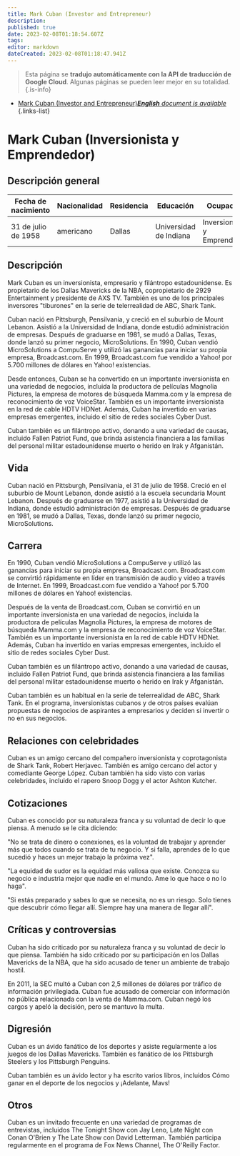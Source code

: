 ```yaml
---
title: Mark Cuban (Investor and Entrepreneur)
description: 
published: true
date: 2023-02-08T01:18:54.607Z
tags: 
editor: markdown
dateCreated: 2023-02-08T01:18:47.941Z
---
```


> Esta página se **tradujo automáticamente con la API de traducción de Google Cloud**.
Algunas páginas se pueden leer mejor en su totalidad.{.is-info}



- [Mark Cuban (Investor and Entrepreneur)***English** document is available*](/en/Knowledge-base/Dictionary/Person/mark-cuban-investor-and-entrepreneur)
{.links-list}


# Mark Cuban (Inversionista y Emprendedor)

## Descripción general

| Fecha de nacimiento | Nacionalidad | Residencia | Educación | Ocupación |
| ------------- | ----------- | --------- | --------- | ---------- |
| 31 de julio de 1958 | americano | Dallas | Universidad de Indiana | Inversionista y Emprendedor |

## Descripción

Mark Cuban es un inversionista, empresario y filántropo estadounidense. Es propietario de los Dallas Mavericks de la NBA, copropietario de 2929 Entertainment y presidente de AXS TV. También es uno de los principales inversores "tiburones" en la serie de telerrealidad de ABC, Shark Tank.

Cuban nació en Pittsburgh, Pensilvania, y creció en el suburbio de Mount Lebanon. Asistió a la Universidad de Indiana, donde estudió administración de empresas. Después de graduarse en 1981, se mudó a Dallas, Texas, donde lanzó su primer negocio, MicroSolutions. En 1990, Cuban vendió MicroSolutions a CompuServe y utilizó las ganancias para iniciar su propia empresa, Broadcast.com. En 1999, Broadcast.com fue vendido a Yahoo! por 5.700 millones de dólares en Yahoo! existencias.

Desde entonces, Cuban se ha convertido en un importante inversionista en una variedad de negocios, incluida la productora de películas Magnolia Pictures, la empresa de motores de búsqueda Mamma.com y la empresa de reconocimiento de voz VoiceStar. También es un importante inversionista en la red de cable HDTV HDNet. Además, Cuban ha invertido en varias empresas emergentes, incluido el sitio de redes sociales Cyber Dust.

Cuban también es un filántropo activo, donando a una variedad de causas, incluido Fallen Patriot Fund, que brinda asistencia financiera a las familias del personal militar estadounidense muerto o herido en Irak y Afganistán.

## Vida

Cuban nació en Pittsburgh, Pensilvania, el 31 de julio de 1958. Creció en el suburbio de Mount Lebanon, donde asistió a la escuela secundaria Mount Lebanon. Después de graduarse en 1977, asistió a la Universidad de Indiana, donde estudió administración de empresas. Después de graduarse en 1981, se mudó a Dallas, Texas, donde lanzó su primer negocio, MicroSolutions.

## Carrera

En 1990, Cuban vendió MicroSolutions a CompuServe y utilizó las ganancias para iniciar su propia empresa, Broadcast.com. Broadcast.com se convirtió rápidamente en líder en transmisión de audio y video a través de Internet. En 1999, Broadcast.com fue vendido a Yahoo! por 5.700 millones de dólares en Yahoo! existencias.

Después de la venta de Broadcast.com, Cuban se convirtió en un importante inversionista en una variedad de negocios, incluida la productora de películas Magnolia Pictures, la empresa de motores de búsqueda Mamma.com y la empresa de reconocimiento de voz VoiceStar. También es un importante inversionista en la red de cable HDTV HDNet. Además, Cuban ha invertido en varias empresas emergentes, incluido el sitio de redes sociales Cyber Dust.

Cuban también es un filántropo activo, donando a una variedad de causas, incluido Fallen Patriot Fund, que brinda asistencia financiera a las familias del personal militar estadounidense muerto o herido en Irak y Afganistán.

Cuban también es un habitual en la serie de telerrealidad de ABC, Shark Tank. En el programa, inversionistas cubanos y de otros países evalúan propuestas de negocios de aspirantes a empresarios y deciden si invertir o no en sus negocios.

## Relaciones con celebridades

Cuban es un amigo cercano del compañero inversionista y coprotagonista de Shark Tank, Robert Herjavec. También es amigo cercano del actor y comediante George López. Cuban también ha sido visto con varias celebridades, incluido el rapero Snoop Dogg y el actor Ashton Kutcher.

## Cotizaciones

Cuban es conocido por su naturaleza franca y su voluntad de decir lo que piensa. A menudo se le cita diciendo:

"No se trata de dinero o conexiones, es la voluntad de trabajar y aprender más que todos cuando se trata de tu negocio. Y si falla, aprendes de lo que sucedió y haces un mejor trabajo la próxima vez".

"La equidad de sudor es la equidad más valiosa que existe. Conozca su negocio e industria mejor que nadie en el mundo. Ame lo que hace o no lo haga".

"Si estás preparado y sabes lo que se necesita, no es un riesgo. Solo tienes que descubrir cómo llegar allí. Siempre hay una manera de llegar allí".

## Críticas y controversias

Cuban ha sido criticado por su naturaleza franca y su voluntad de decir lo que piensa. También ha sido criticado por su participación en los Dallas Mavericks de la NBA, que ha sido acusado de tener un ambiente de trabajo hostil.

En 2011, la SEC multó a Cuban con 2,5 millones de dólares por tráfico de información privilegiada. Cuban fue acusado de comerciar con información no pública relacionada con la venta de Mamma.com. Cuban negó los cargos y apeló la decisión, pero se mantuvo la multa.

## Digresión

Cuban es un ávido fanático de los deportes y asiste regularmente a los juegos de los Dallas Mavericks. También es fanático de los Pittsburgh Steelers y los Pittsburgh Penguins.

Cuban también es un ávido lector y ha escrito varios libros, incluidos Cómo ganar en el deporte de los negocios y ¡Adelante, Mavs!

## Otros

Cuban es un invitado frecuente en una variedad de programas de entrevistas, incluidos The Tonight Show con Jay Leno, Late Night con Conan O'Brien y The Late Show con David Letterman. También participa regularmente en el programa de Fox News Channel, The O'Reilly Factor.